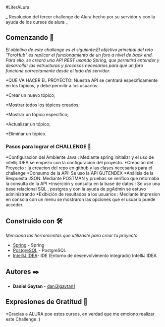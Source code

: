 #LiterALura

_ Resolucion del tercer challenge de Alura hecho por su servidor y con la ayuda de los cursos de alura _

## Comenzando 🚀

_El objetivo de este challenge es el siguiente:El objetivo principal del reto "ForoHub" es replicar el funcionamiento de un foro a nivel de back end. Para ello, se creará una API REST usando Spring, que permitirá
entender y desarrollar las estructuras y procesos necesarios para que un foro funcione correctamente desde el lado del servidor._

*QUE VA HACER EL PROYECTO:  Nuestra API se centrará específicamente en los tópicos, y debe permitir a los usuarios:

*Crear un nuevo tópico;

*Mostrar todos los tópicos creados;

*Mostrar un tópico específico;

*Actualizar un tópico;

*Eliminar un tópico.

### Pasos para lograr el CHALLENGE 🔧

*Configuración del Ambiente Java : Mediante spring initializr y el uso de intellij IDEA se empezo con la configuracion del proyecto.
*Creación del Proyecto : la creacion del repo en github y las clases necesarias para el challenge 
*Consumo de la API: Se uso la API GUTENDEX
*Análisis de la Respuesta JSON: Mediante POSTMAN y pruebas se verifico que retornaba la consulta de la API
*Inserción y consulta en la base de datos : Se uso una base relacional SQL , postgres y con la ayuda de pgAdmin se estuvo administrando
*Exibición de resultados a los usuarios : Mediante impresion en consola con un menu se mostraron las opciones que el usuario puede acceder.


## Construido con 🛠️

_Menciona las herramientas que utilizaste para crear tu proyecto_

* [Spring](https://start.spring.io/) - Spring 
* [PostgreSQL](https://www.postgresql.org/download/) - PostgreSQL
* [IntelliJ IDEA](https://www.jetbrains.com/es-es/idea/download/?section=windows)- IDE (Entorno de desenvolvimento integrado) IntelliJ IDEA

## Autores ✒️

* **Daniel Gaytan**  - [dani3lgaytan1](https://github.com/dani3lgaytan1)

## Expresiones de Gratitud 🎁

*Gracias a ALURA poe estos cursos, en verdad que me emciono realizar este Challenge :)


